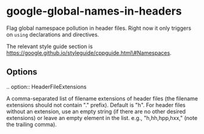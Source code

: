 google-global-names-in-headers
==============================

Flag global namespace pollution in header files. Right now it only
triggers on `using` declarations and directives.

The relevant style guide section is
https://google.github.io/styleguide/cppguide.html\#Namespaces.

Options
-------

.. option:: HeaderFileExtensions

A comma-separated list of filename extensions of header files (the
filename extensions should not contain "." prefix). Default is "h". For
header files without an extension, use an empty string (if there are no
other desired extensions) or leave an empty element in the list. e.g.,
"h,hh,hpp,hxx," (note the trailing comma).
